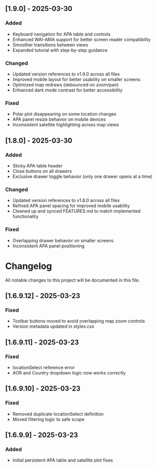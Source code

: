 ## [1.9.0] - 2025-03-30

### Added
- Keyboard navigation for APA table and controls
- Enhanced WAI-ARIA support for better screen reader compatibility
- Smoother transitions between views
- Expanded tutorial with step-by-step guidance

### Changed
- Updated version references to v1.9.0 across all files
- Improved mobile layout for better usability on smaller screens
- Optimized map redraws (debounced on zoom/pan)
- Enhanced dark mode contrast for better accessibility

### Fixed
- Polar plot disappearing on some location changes
- APA panel resize behavior on mobile devices
- Inconsistent satellite highlighting across map views

## [1.8.0] - 2025-03-30

### Added
- Sticky APA table header
- Close buttons on all drawers
- Exclusive drawer toggle behavior (only one drawer opens at a time)

### Changed
- Updated version references to v1.8.0 across all files
- Refined APA panel spacing for improved mobile usability
- Cleaned up and synced FEATURES.md to match implemented functionality

### Fixed
- Overlapping drawer behavior on smaller screens
- Inconsistent APA panel positioning

# Changelog

All notable changes to this project will be documented in this file.

## [1.6.9.12] - 2025-03-23
### Fixed
- Toolbar buttons moved to avoid overlapping map zoom controls
- Version metadata updated in styles.css

## [1.6.9.11] - 2025-03-23
### Fixed
- locationSelect reference error
- AOR and Country dropdown logic now works correctly

## [1.6.9.10] - 2025-03-23
### Fixed
- Removed duplicate locationSelect definition
- Moved filtering logic to safe scope

## [1.6.9.9] - 2025-03-23
### Added
- Initial persistent APA table and satellite plot fixes
